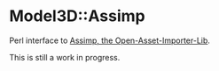 Model3D::Assimp
===============

Perl interface to [Assimp, the Open-Asset-Importer-Lib](http://assimp.org/).

This is still a work in progress.
